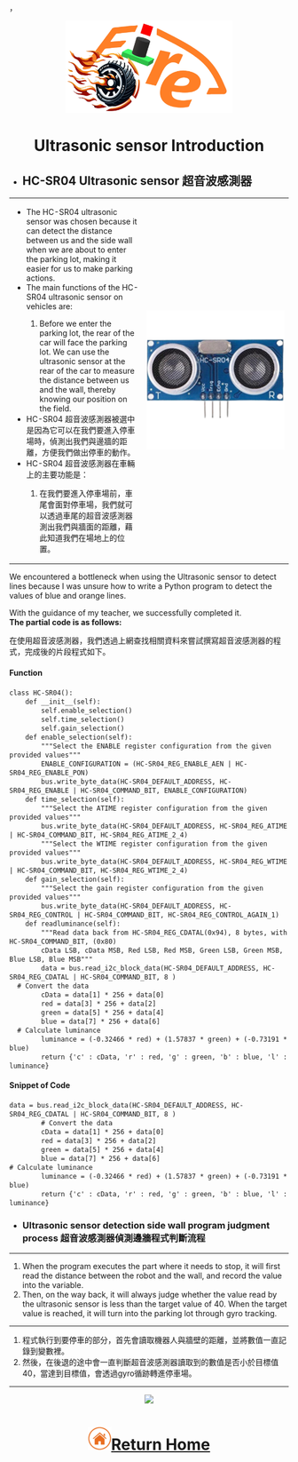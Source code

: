 ，<div align="center"><img src="../../other/img/logo.png" width="300" alt=" logo"></div>

# <div align="center">Ultrasonic sensor Introduction</div> 

- ## __HC-SR04 Ultrasonic sensor 超音波感測器__
<div align="center">
<table>
<tr>  
<td>
  <ul>
  <li>The HC-SR04 ultrasonic sensor was chosen because it can detect the distance between us and the side wall when we are about to enter the parking lot, making it easier for us to make parking actions.</li>
  <li>The main functions of the HC-SR04 ultrasonic sensor on vehicles are:</li>
     <ol>
     <li>Before we enter the parking lot, the rear of the car will face the parking lot. We can use the ultrasonic sensor at the rear of the car to measure the distance between us and the wall, thereby knowing our position on the field.</li>
   </ol>

  <li>HC-SR04 超音波感測器被選中是因為它可以在我們要進入停車場時，偵測出我們與邊牆的距離，方便我們做出停車的動作。</li>
   <li>HC-SR04 超音波感測器在車輛上的主要功能是：</li>
   <ol>
     <li>在我們要進入停車場前，車尾會面對停車場，我們就可以透過車尾的超音波感測器測出我們與牆面的距離，藉此知道我們在場地上的位置。</li>
   </ol>
</ul>
</td>
 <td width=250 ><img src="./img/HC-SR04.png" alt="HC-SR04" width="250" />
</td>
</tr>
</table>
</div>  

We encountered a bottleneck when using the Ultrasonic sensor to detect lines because I was unsure how to write a Python program to detect the values of blue and orange lines.

With the guidance of my teacher, we successfully completed it.  
  __The partial code is as follows:__


  在使用超音波感測器，我們透過上網查找相關資料來嘗試撰寫超音波感測器的程式，完成後的片段程式如下。


  #### Function
```
class HC-SR04():
    def __init__(self):
        self.enable_selection()
        self.time_selection()
        self.gain_selection()
    def enable_selection(self):
        """Select the ENABLE register configuration from the given provided values"""
        ENABLE_CONFIGURATION = (HC-SR04_REG_ENABLE_AEN | HC-SR04_REG_ENABLE_PON)
        bus.write_byte_data(HC-SR04_DEFAULT_ADDRESS, HC-SR04_REG_ENABLE | HC-SR04_COMMAND_BIT, ENABLE_CONFIGURATION)
    def time_selection(self):
        """Select the ATIME register configuration from the given provided values"""
        bus.write_byte_data(HC-SR04_DEFAULT_ADDRESS, HC-SR04_REG_ATIME | HC-SR04_COMMAND_BIT, HC-SR04_REG_ATIME_2_4)
        """Select the WTIME register configuration from the given provided values"""
        bus.write_byte_data(HC-SR04_DEFAULT_ADDRESS, HC-SR04_REG_WTIME | HC-SR04_COMMAND_BIT, HC-SR04_REG_WTIME_2_4)
    def gain_selection(self):
        """Select the gain register configuration from the given provided values"""
        bus.write_byte_data(HC-SR04_DEFAULT_ADDRESS, HC-SR04_REG_CONTROL | HC-SR04_COMMAND_BIT, HC-SR04_REG_CONTROL_AGAIN_1)
    def readluminance(self):
        """Read data back from HC-SR04_REG_CDATAL(0x94), 8 bytes, with HC-SR04_COMMAND_BIT, (0x80)
        cData LSB, cData MSB, Red LSB, Red MSB, Green LSB, Green MSB, Blue LSB, Blue MSB"""
        data = bus.read_i2c_block_data(HC-SR04_DEFAULT_ADDRESS, HC-SR04_REG_CDATAL | HC-SR04_COMMAND_BIT, 8 )        
  # Convert the data
        cData = data[1] * 256 + data[0]
        red = data[3] * 256 + data[2]
        green = data[5] * 256 + data[4]
        blue = data[7] * 256 + data[6]        
  # Calculate luminance
        luminance = (-0.32466 * red) + (1.57837 * green) + (-0.73191 * blue)
        return {'c' : cData, 'r' : red, 'g' : green, 'b' : blue, 'l' : luminance}
``` 
  #### Snippet of Code  
```
data = bus.read_i2c_block_data(HC-SR04_DEFAULT_ADDRESS, HC-SR04_REG_CDATAL | HC-SR04_COMMAND_BIT, 8 )        
        # Convert the data
        cData = data[1] * 256 + data[0]
        red = data[3] * 256 + data[2]
        green = data[5] * 256 + data[4]
        blue = data[7] * 256 + data[6]        
# Calculate luminance
        luminance = (-0.32466 * red) + (1.57837 * green) + (-0.73191 * blue)
        return {'c' : cData, 'r' : red, 'g' : green, 'b' : blue, 'l' : luminance}
```
- ### Ultrasonic sensor detection side wall program judgment process 超音波感測器偵測邊牆程式判斷流程
***

1. When the program executes the part where it needs to stop, it will first read the distance between the robot and the wall, and     record the value into the variable.
2. Then, on the way back, it will always judge whether the value read by the ultrasonic sensor is less than the target value of 40. When the target value is reached, it will turn into the parking lot through gyro tracking.

***

1. 程式執行到要停車的部分，首先會讀取機器人與牆壁的距離，並將數值一直記錄到變數裡。
2. 然後，在後退的途中會一直判斷超音波感測器讀取到的數值是否小於目標值40，當達到目標值，會透過gyro循跡轉進停車場。

***

<div align=center><img src="./img/color_sensor.png"></div>

# <div align="center">![HOME](../../other/img/Home.png)[Return Home](../../)</div>  